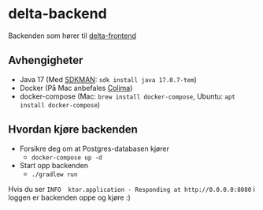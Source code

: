 # delta-backend

Backenden som hører til [delta-frontend](https://github.com/navikt/delta-frontend)

## Avhengigheter

- Java 17 (Med [SDKMAN](https://sdkman.io/): `sdk install java 17.0.7-tem`)
- Docker (På Mac anbefales [Colima](https://github.com/abiosoft/colima))
- docker-compose (Mac: `brew install docker-compose`, Ubuntu: `apt install docker-compose`)

## Hvordan kjøre backenden

- Forsikre deg om at Postgres-databasen kjører
  - `docker-compose up -d`
- Start opp backenden
  - `./gradlew run`

Hvis du ser `INFO  ktor.application - Responding at http://0.0.0.0:8080` i loggen er backenden oppe og kjøre :)
